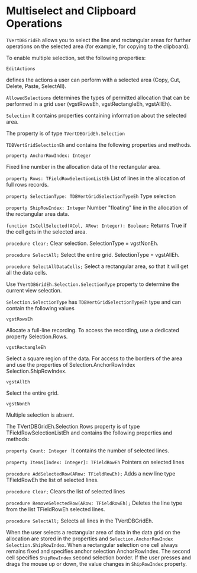 # Multiselect and Clipboard Operations


`TVertDBGridEh` allows you to select the line and rectangular areas for further operations on the selected area (for example, for copying to the clipboard). 

To enable multiple selection, set the following properties:

`EditActions` 

<sh>defines the actions a user can perform with a selected area (Copy, Cut, Delete, Paste, SelectAll).</sh>

`AllowedSelections`
<sh>determines the types of permitted allocation that can be performed in a grid user (vgstRowsEh, vgstRectangleEh, vgstAllEh).</sh>

`Selection`
<sh>It contains properties containing information about the selected area. </sh>
<br>

The property is of type `TVertDBGridEh.Selection` 

`TDBVertGridSelectionEh` and contains the following properties and methods.

`property AnchorRowIndex: Integer`

<sh>Fixed line number in the allocation data of the rectangular area.</sh>

`property Rows: TFieldRowSelectionListEh`
<sh>List of lines in the allocation of full rows records.</sh>

`property SelectionType: TDBVertGridSelectionTypeEh`
<sh>Type selection </sh>

`property ShipRowIndex: Integer`
<sh>Number "floating" line in the allocation of the rectangular area data.</sh>

`function IsCellSelected(ACol, ARow: Integer): Boolean;`
<sh>Returns True if the cell gets in the selected area.</sh>

`procedure Clear;`
<sh>Clear selection. SelectionType = vgstNonEh.</sh>

`procedure SelectAll;`
<sh>Select the entire grid. SelectionType = vgstAllEh.</sh>

`procedure SelectAllDataCells;`
<sh>Select a rectangular area, so that it will get all the data cells.</sh>

Use `TVertDBGridEh.Selection.SelectionType` property to determine the current view selection.

`Selection.SelectionType` has `TDBVertGridSelectionTypeEh` type and can contain the following values 

<dl><sh>
    
  `vgstRowsEh`
      <dl>
          <sh>Allocate a full-line recording. To access the recording, use a dedicated property Selection.Rows.</sh>
      </dl>
    
  `vgstRectangleEh`  	
<dl>
    <sh>Select a square region of the data. For access to the borders of the area and use the properties of Selection.AnchorRowIndex Selection.ShipRowIndex.</sh>
</dl>
    
  `vgstAllEh`  		
  <dl>
      <sh>Select the entire grid.</sh>
  </dl>
    
  `vgstNonEh`  		
  <dl>
      <sh>Multiple selection is absent.</sh>
  </dl>
    
</sh>
</dl>

The TVertDBGridEh.Selection.Rows property is of type TFieldRowSelectionListEh and contains the following properties and methods:

`property Count: Integer `
<sh>It contains the number of selected lines.</sh>

`property Items[Index: Integer]: TFieldRowEh`
<sh>Pointers on selected lines</sh>

`procedure AddSelectedRow(ARow: TFieldRowEh);`
<sh>Adds a new line type TFieldRowEh the list of selected lines.</sh>

`procedure Clear;`
<sh>Clears the list of selected lines</sh>

`procedure RemoveSelectedRow(ARow: TFieldRowEh);`
<sh>Deletes the line type from the list TFieldRowEh selected lines.</sh>

`procedure SelectAll;`
<sh>Selects all lines in the TVertDBGridEh.</sh>

When the user selects a rectangular area of data in the data grid on the allocation are stored in the properties and `Selection.AnchorRowIndex` `Selection.ShipRowIndex`. When a rectangular selection one cell always remains fixed and specifies anchor selection AnchorRowIndex. The second cell specifies `ShipRowIndex` second selection border. If the user presses and drags the mouse up or down, the value changes in `ShipRowIndex` property.


